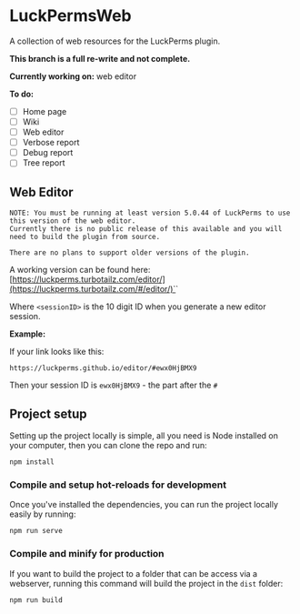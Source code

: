 # LuckPermsWeb
A collection of web resources for the LuckPerms plugin.

**This branch is a full re-write and not complete.**

**Currently working on:** web editor

**To do:**
- [ ] Home page
- [ ] Wiki
- [ ] Web editor
- [ ] Verbose report
- [ ] Debug report
- [ ] Tree report

## Web Editor

```
NOTE: You must be running at least version 5.0.44 of LuckPerms to use this version of the web editor.
Currently there is no public release of this available and you will need to build the plugin from source.

There are no plans to support older versions of the plugin.
```

A working version can be found here:  
[https://luckperms.turbotailz.com/editor/](https://luckperms.turbotailz.com/#/editor/)`<sessionID>`

Where `<sessionID>` is the 10 digit ID when you generate a new editor session.

**Example:**

If your link looks like this:

```
https://luckperms.github.io/editor/#ewx0HjBMX9
```

Then your session ID is `ewx0HjBMX9` - the part after the `#`

## Project setup
Setting up the project locally is simple, all you need is Node installed on your computer, then you can clone the repo and run:
```
npm install
```

### Compile and setup hot-reloads for development
Once you've installed the dependencies, you can run the project locally easily by running:
```
npm run serve
```

### Compile and minify for production
If you want to build the project to a folder that can be access via a webserver, running this command will build the project in the `dist` folder:
```
npm run build
```

